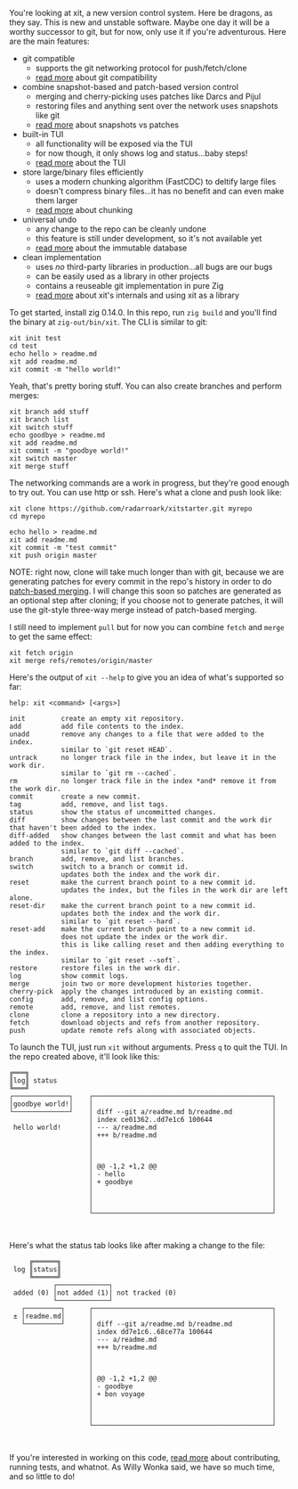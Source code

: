 You're looking at xit, a new version control system. Here be dragons, as they say. This is new and unstable software. Maybe one day it will be a worthy successor to git, but for now, only use it if you're adventurous. Here are the main features:

* git compatible
  * supports the git networking protocol for push/fetch/clone
  * [read more](docs/compat.md) about git compatibility
* combine snapshot-based and patch-based version control
  * merging and cherry-picking uses patches like Darcs and Pijul
  * restoring files and anything sent over the network uses snapshots like git
  * [read more](docs/patch.md) about snapshots vs patches
* built-in TUI
  * all functionality will be exposed via the TUI
  * for now though, it only shows log and status...baby steps!
  * [read more](docs/tui.md) about the TUI
* store large/binary files efficiently
  * uses a modern chunking algorithm (FastCDC) to deltify large files
  * doesn't compress binary files...it has no benefit and can even make them larger
  * [read more](docs/chunk.md) about chunking
* universal undo
  * any change to the repo can be cleanly undone
  * this feature is still under development, so it's not available yet
  * [read more](docs/db.md) about the immutable database
* clean implementation
  * uses *no* third-party libraries in production...all bugs are our bugs
  * can be easily used as a library in other projects
  * contains a reuseable git implementation in pure Zig
  * [read more](docs/lib.md) about xit's internals and using xit as a library

To get started, install zig 0.14.0. In this repo, run `zig build` and you'll find the binary at `zig-out/bin/xit`. The CLI is similar to git:

```
xit init test
cd test
echo hello > readme.md
xit add readme.md
xit commit -m "hello world!"
```

Yeah, that's pretty boring stuff. You can also create branches and perform merges:

```
xit branch add stuff
xit branch list
xit switch stuff
echo goodbye > readme.md
xit add readme.md
xit commit -m "goodbye world!"
xit switch master
xit merge stuff
```

The networking commands are a work in progress, but they're good enough to try out. You can use http or ssh. Here's what a clone and push look like:

```
xit clone https://github.com/radarroark/xitstarter.git myrepo
cd myrepo

echo hello > readme.md
xit add readme.md
xit commit -m "test commit"
xit push origin master
```

NOTE: right now, clone will take much longer than with git, because we are generating patches for every commit in the repo's history in order to do [patch-based merging](docs/patch.md). I will change this soon so patches are generated as an optional step after cloning; if you choose not to generate patches, it will use the git-style three-way merge instead of patch-based merging.

I still need to implement `pull` but for now you can combine `fetch` and `merge` to get the same effect:

```
xit fetch origin
xit merge refs/remotes/origin/master
```

Here's the output of `xit --help` to give you an idea of what's supported so far:

```
help: xit <command> [<args>]

init         create an empty xit repository.
add          add file contents to the index.
unadd        remove any changes to a file that were added to the index.
             similar to `git reset HEAD`.
untrack      no longer track file in the index, but leave it in the work dir.
             similar to `git rm --cached`.
rm           no longer track file in the index *and* remove it from the work dir.
commit       create a new commit.
tag          add, remove, and list tags.
status       show the status of uncommitted changes.
diff         show changes between the last commit and the work dir that haven't been added to the index.
diff-added   show changes between the last commit and what has been added to the index.
             similar to `git diff --cached`.
branch       add, remove, and list branches.
switch       switch to a branch or commit id.
             updates both the index and the work dir.
reset        make the current branch point to a new commit id.
             updates the index, but the files in the work dir are left alone.
reset-dir    make the current branch point to a new commit id.
             updates both the index and the work dir.
             similar to `git reset --hard`.
reset-add    make the current branch point to a new commit id.
             does not update the index or the work dir.
             this is like calling reset and then adding everything to the index.
             similar to `git reset --soft`.
restore      restore files in the work dir.
log          show commit logs.
merge        join two or more development histories together.
cherry-pick  apply the changes introduced by an existing commit.
config       add, remove, and list config options.
remote       add, remove, and list remotes.
clone        clone a repository into a new directory.
fetch        download objects and refs from another repository.
push         update remote refs along with associated objects.
```

To launch the TUI, just run `xit` without arguments. Press `q` to quit the TUI. In the repo created above, it'll look like this:

```
╔═══╗                                                               
║log║ status                                                        
╚═══╝                                                               
┌──────────────┐    ┌─────────────────────────────────────────────┐ 
│goodbye world!│    │                                             │ 
└──────────────┘    │ diff --git a/readme.md b/readme.md          │ 
                    │ index ce01362..dd7e1c6 100644               │ 
 hello world!       │ --- a/readme.md                             │ 
                    │ +++ b/readme.md                             │ 
                    │                                             │ 
                    │                                             │ 
                    │                                             │ 
                    │ @@ -1,2 +1,2 @@                             │ 
                    │ - hello                                     │ 
                    │ + goodbye                                   │ 
                    │                                             │ 
                    │                                             │ 
                    │                                             │ 
                    └─────────────────────────────────────────────┘ 
                                                                    
 
```

Here's what the status tab looks like after making a change to the file:

```
     ╔══════╗                                                                
 log ║status║                                                                
     ╚══════╝                                                                
           ┌─────────────┐                                                   
 added (0) │not added (1)│ not tracked (0)                                   
           └─────────────┘                                                   
   ┌─────────┐      ┌─────────────────────────────────────────────┐          
 ± │readme.md│      │                                             │          
   └─────────┘      │ diff --git a/readme.md b/readme.md          │          
                    │ index dd7e1c6..68ce77a 100644               │          
                    │ --- a/readme.md                             │          
                    │ +++ b/readme.md                             │          
                    │                                             │          
                    │                                             │          
                    │                                             │          
                    │ @@ -1,2 +1,2 @@                             │          
                    │ - goodbye                                   │          
                    │ + bon voyage                                │          
                    │                                             │          
                    │                                             │          
                    │                                             │          
                    └─────────────────────────────────────────────┘          
                                                                             
 
```

If you're interested in working on this code, [read more](docs/dev.md) about contributing, running tests, and whatnot. As Willy Wonka said, we have so much time, and so little to do!
